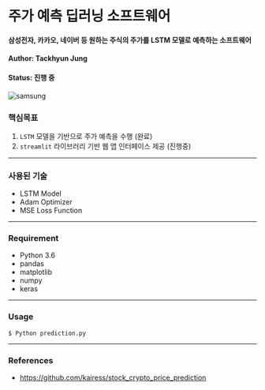 # 주가 예측 딥러닝 소프트웨어 
#### 삼성전자, 카카오, 네이버 등 원하는 주식의 주가를 LSTM 모델로 예측하는 소프트웨어

#### Author: Tackhyun Jung

#### Status: 진행 중

![samsung](https://user-images.githubusercontent.com/41291493/108652768-430c4d80-7508-11eb-8e60-fde15f2f5e31.png)

### 핵심목표
1) `LSTM` 모델을 기반으로 주가 예측을 수행 (완료)
2) `streamlit` 라이브러리 기반 웹 앱 인터페이스 제공 (진행중)

---

### 사용된 기술
* LSTM Model
* Adam Optimizer
* MSE Loss Function

---

### Requirement
* Python 3.6
* pandas
* matplotlib
* numpy
* keras
---

### Usage

```
$ Python prediction.py
```

---

### References

* https://github.com/kairess/stock_crypto_price_prediction

